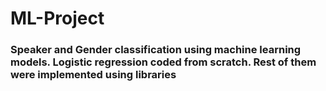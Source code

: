 # ML-Project
### Speaker and Gender classification using machine learning models. Logistic regression coded from scratch. Rest of them were implemented using libraries
